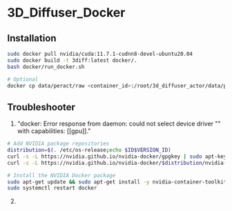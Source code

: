 # 3D_Diffuser_Docker

## Installation
```bash
sudo docker pull nvidia/cuda:11.7.1-cudnn8-devel-ubuntu20.04
sudo docker build -t 3diff:latest docker/.
bash docker/run_docker.sh

# Optional
docker cp data/peract/raw <container_id>:/root/3d_diffuser_actor/data/peract/raw
```

## Troubleshooter
1. "docker: Error response from daemon: could not select device driver "" with capabilities: [[gpu]]."
  ```bash
  # Add NVIDIA package repositories
  distribution=$(. /etc/os-release;echo $ID$VERSION_ID)
  curl -s -L https://nvidia.github.io/nvidia-docker/gpgkey | sudo apt-key add -
  curl -s -L https://nvidia.github.io/nvidia-docker/$distribution/nvidia-docker.list | sudo tee /etc/apt/sources.list.d/nvidia-docker.list
  
  # Install the NVIDIA Docker package
  sudo apt-get update && sudo apt-get install -y nvidia-container-toolkit
  sudo systemctl restart docker
  ```
2. 

